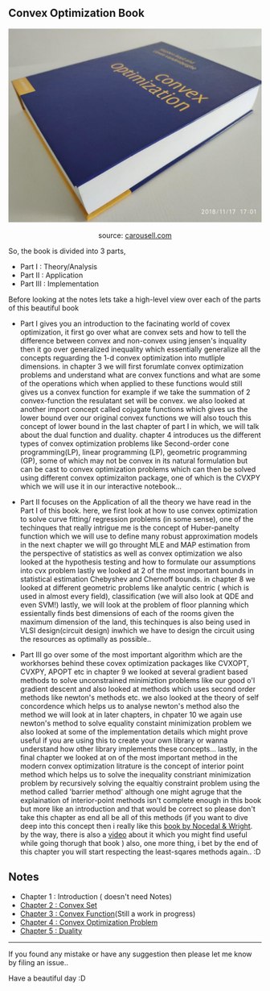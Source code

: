 
## Convex Optimization Book


<div align="center">
<img src="ConvexOptimization/Assets/Img/cvx_opt_book.jpeg">
<p>source: <a href="https://sg.carousell.com/p/convex-optimization-stephen-boyd-lieven-vandenberghe-200347223/">carousell.com</a></p>
</div>

So, the book is divided into 3 parts, 

* Part I : Theory/Analysis
* Part II : Application
* Part III : Implementation

Before looking at the notes lets take a high-level view over each of the parts of this beautiful book

* Part I gives you an introduction to the facinating world of covex optimization, it first go over what are convex sets and how to tell the difference between convex and non-convex using jensen's inquality then it go over generalized inequality which essentially generalize all the concepts reguarding the 1-d convex optimization into mutliple dimensions. in chapter 3 we will first forumlate convex optimization problems and understand what are convex functions and what are some of the operations which when applied to these functions would still gives us a convex function for example if we take the summation of 2 convex-function the resulatant set will be convex. we also looked at another import concept called cojugate functions which gives us the lower bound over our original convex functions we will also touch this concept of lower bound in the last chapter of part I in which, we will talk about the dual function and duality. chapter 4 introduces us the different types of convex optimization problems like Second-order cone programming(LP), linear programming (LP), geometric programming (GP), some of which may not be convex in its natural formulation but can be cast to convex optimization problems which can then be solved using different convex optimizaiton package, one of which is the CVXPY which we will use it in our interactive notebook...

* Part II focuses on the Application of all the theory we have read in the Part I of this book. here, we first look at how to use convex optimization to solve curve fitting/ regression problems (in some sense), one of the techinques that really intrigue me is the concept of Huber-panelty function which we will use to define many robust approximation models in the next chapter we will go throught MLE and MAP estimation from the perspective of statistics as well as convex optimization we also looked at the hypothesis testing and how to formulate our assumptions into cvx problem lastly we looked at 2 of the most important bounds in statistical estimation Chebyshev and Chernoff bounds. in chapter 8 we looked at different geometric problems like analytic centric ( which is used in almost every field), classification (we will also look at QDE and even SVM!) lastly, we will look at the problem of floor planning which essientally finds best dimensions of each of the rooms given the maximum dimension of the land, this techinques is also being used in VLSI design(circuit design) inwhich we have to design the circuit using the resources as optimally as possible..

* Part III go over some of the most important algorithm which are the workhorses behind these covex optimization packages like CVXOPT, CVXPY, APOPT etc in chapter 9 we looked at several gradient based methods to solve unconstrained minimiztion problems like our good o'l  gradient descent and also looked at methods which uses second order methods like newton's methods etc. we also looked at the theory of self concordence which helps us to analyse newton's method also the method we will look at in later chapters, in chpater 10 we again use newton's method to solve equality constaint minimization problem we also looked at some of the implementation details which might prove useful if you are using this to create your own library or wanna understand how other library implements these concepts... lastly, in the final chapter we looked at on of the most important method in the modern convex optimization litrature is the concept of interior point method which helps us to solve the inequality constriant minimization problem by recursively solving the equaltiy constraint problem using the method called 'barrier method' although one might agruge that the explaination of interior-point methods isn't complete enough in this book but more like an introduction and that would be correct so please don't take this chapter as end all be all of this methods (if you want to dive deep into this concept then i really like this <a href="https://www.amazon.in/Numerical-Optimization-Jorge-Nocedal/dp/0387303030" >book by Nocedal & Wright</a>. by the way, there is also a <a href="https://youtu.be/7CMWdO5dgdQ">video</a> about it which you might find useful while going thorugh that book ) also, one more thing, i bet by the end of this chapter you will start respecting the least-sqares methods again.. :D

## Notes

* Chapter 1 : Introduction ( doesn't need Notes)
* <a href="ConvexOptimization/Ch2.ipynb">Chapter 2 : Convex Set</a>
* <a href="ConvexOptimization/Ch3.ipynb">Chapter 3 : Convex Function</a>(Still a work in progress)
* <a href="https://colab.research.google.com/drive/1pdVXgEhGinBcPqQR03TBvV1h1pu78G7c?authuser=1#scrollTo=YlMiImpCthDc">Chapter 4 : Convex Optimization Problem</a>
* <a href="ConvexOptimization/Ch5.ipynb">Chapter 5 : Duality</a>

<hr></hr>

If you found any mistake or have any suggestion then please let me know by filing an issue..

Have a beautiful day :D